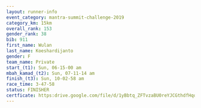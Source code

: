 ```yaml
---
layout: runner-info 
event_category: mantra-summit-challenge-2019 
category_km: 15km 
overall_rank: 153
gender_rank: 38
bib: 911
first_name: Wulan
last_name: Koeshardijanto
gender: F
team_name: Private
start_(t1): Sun, 06-15-00 am
mbah_kamad_(t2): Sun, 07-11-14 am
finish_(t3): Sun, 10-02-58 am
race_time: 3-47-58
status: FINISHER
certficate: https:drive.google.com/file/d/1yBbtq_ZFTvzaBU0reYJCGthdfHqoSZet/view?usp=sharing
---
```

